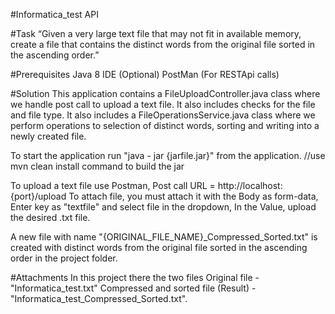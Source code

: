 #Informatica_test API

#Task
“Given a very large text file that may not fit in available memory, create a file that contains the distinct words from the original file sorted in the ascending order.”

#Prerequisites
Java 8
IDE (Optional)
PostMan (For RESTApi calls)

#Solution
This application contains a FileUploadController.java class where we handle post call to upload a text file. It also includes checks for the file and file type.
It also includes a FileOperationsService.java class where we perform operations to selection of distinct words, sorting and writing into a newly created file.

To start the application run "java - jar {jarfile.jar}" from the application. //use mvn clean install command to build the jar

To upload a text file use Postman, 
Post call URL = http://localhost:{port}/upload
To attach file, you must attach it with the Body as form-data, Enter key as "textfile" and select file in the dropdown, In the Value, upload the desired .txt file.

A new file with name "{ORIGINAL_FILE_NAME}_Compressed_Sorted.txt" is created with distinct words from the original file sorted in the ascending order in the project folder.

#Attachments
In this project there the two files 
Original file - "Informatica_test.txt"
Compressed and sorted file (Result) -"Informatica_test_Compressed_Sorted.txt".
 